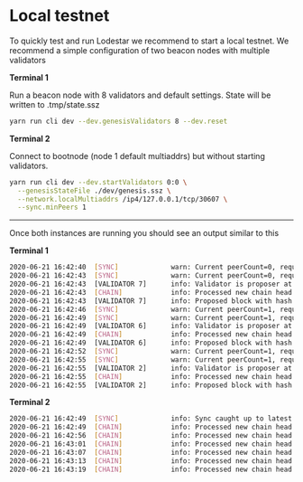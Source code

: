 # Local testnet

To quickly test and run Lodestar we recommend to start a local testnet. We recommend a simple configuration of two beacon nodes with multiple validators

**Terminal 1**

Run a beacon node with 8 validators and default settings. State will be written to .tmp/state.ssz

```bash
yarn run cli dev --dev.genesisValidators 8 --dev.reset
```

**Terminal 2**

Connect to bootnode (node 1 default multiaddrs) but without starting validators.

```bash
yarn run cli dev --dev.startValidators 0:0 \
  --genesisStateFile ./dev/genesis.ssz \
  --network.localMultiaddrs /ip4/127.0.0.1/tcp/30607 \
  --sync.minPeers 1
```

---

Once both instances are running you should see an output similar to this

**Terminal 1**

```bash
2020-06-21 16:42:40  [SYNC]             warn: Current peerCount=0, required = 2
2020-06-21 16:42:43  [SYNC]             warn: Current peerCount=0, required = 2
2020-06-21 16:42:43  [VALIDATOR 7]      info: Validator is proposer at slot 9
2020-06-21 16:42:43  [CHAIN]            info: Processed new chain head newChainHeadRoot=0x3223a51b51fa4f42ea2281e8580806907a8e69f490cfe12a380b8e8b41b21d27, slot=9, epoch=1
2020-06-21 16:42:43  [VALIDATOR 7]      info: Proposed block with hash 0x3223a51b51fa4f42ea2281e8580806907a8e69f490cfe12a380b8e8b41b21d27 and slot 9
2020-06-21 16:42:46  [SYNC]             warn: Current peerCount=1, required = 2
2020-06-21 16:42:49  [SYNC]             warn: Current peerCount=1, required = 2
2020-06-21 16:42:49  [VALIDATOR 6]      info: Validator is proposer at slot 10
2020-06-21 16:42:49  [CHAIN]            info: Processed new chain head newChainHeadRoot=0x7c3a77ad892ca631b750b988277a6caca9cc011461e326537fb607c94359b95f, slot=10, epoch=1
2020-06-21 16:42:49  [VALIDATOR 6]      info: Proposed block with hash 0x7c3a77ad892ca631b750b988277a6caca9cc011461e326537fb607c94359b95f and slot 10
2020-06-21 16:42:52  [SYNC]             warn: Current peerCount=1, required = 2
2020-06-21 16:42:55  [SYNC]             warn: Current peerCount=1, required = 2
2020-06-21 16:42:55  [VALIDATOR 2]      info: Validator is proposer at slot 11
2020-06-21 16:42:55  [CHAIN]            info: Processed new chain head newChainHeadRoot=0x74e96be4058e0edec26028c2f727b30dbc05e12c3f29f364e487916e16777f4a, slot=11, epoch=1
2020-06-21 16:42:55  [VALIDATOR 2]      info: Proposed block with hash 0x74e96be4058e0edec26028c2f727b30dbc05e12c3f29f364e487916e16777f4a and slot 11
```

**Terminal 2**

```bash
2020-06-21 16:42:49  [SYNC]             info: Sync caught up to latest slot 9
2020-06-21 16:42:49  [CHAIN]            info: Processed new chain head newChainHeadRoot=0x7c3a77ad892ca631b750b988277a6caca9cc011461e326537fb607c94359b95f, slot=10, epoch=1
2020-06-21 16:42:56  [CHAIN]            info: Processed new chain head newChainHeadRoot=0x74e96be4058e0edec26028c2f727b30dbc05e12c3f29f364e487916e16777f4a, slot=11, epoch=1
2020-06-21 16:43:01  [CHAIN]            info: Processed new chain head newChainHeadRoot=0x75ff1e7143acead878913a516c87f620022e178298e7a7f4a9485fd731bc7128, slot=12, epoch=1
2020-06-21 16:43:07  [CHAIN]            info: Processed new chain head newChainHeadRoot=0x250da6f5ebad021894eb07824b535c3442fe0f7a67949f266d46ffa6b5a18b76, slot=13, epoch=1
2020-06-21 16:43:13  [CHAIN]            info: Processed new chain head newChainHeadRoot=0x2e90c4a2cea722cb8bfccdfe3b73a4211e7a21d07075d11307626d8b048b9074, slot=14, epoch=1
2020-06-21 16:43:19  [CHAIN]            info: Processed new chain head newChainHeadRoot=0x03fcff4f23de519c1e294f6b1256d194199c107c56b4466efed6bfab8d6e7e92, slot=15, epoch=1
```
